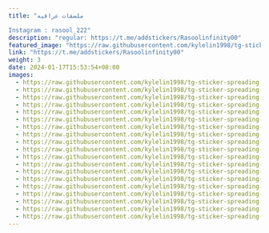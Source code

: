 ```yaml
---
title: "ملصقات عراقيه 

Instagram : rasool_222"
description: "regular: https://t.me/addstickers/Rasoolinfinity00"
featured_image: "https://raw.githubusercontent.com/kylelin1998/tg-sticker-spreading-worldwide-images/main/img/82978a4a-5057-470b-9338-8590f023e282.jpg"
link: "https://t.me/addstickers/Rasoolinfinity00"
weight: 3
date: 2024-01-17T15:53:54+08:00
images:
  - https://raw.githubusercontent.com/kylelin1998/tg-sticker-spreading-worldwide-images/main/img/82978a4a-5057-470b-9338-8590f023e282.jpg
  - https://raw.githubusercontent.com/kylelin1998/tg-sticker-spreading-worldwide-images/main/img/0cf0439a-3b7e-4025-af60-88071044db48.jpg
  - https://raw.githubusercontent.com/kylelin1998/tg-sticker-spreading-worldwide-images/main/img/927fb50d-8c10-44a4-accd-da91c57afed3.jpg
  - https://raw.githubusercontent.com/kylelin1998/tg-sticker-spreading-worldwide-images/main/img/6cf2de31-8811-4ae1-a1df-39394793a628.jpg
  - https://raw.githubusercontent.com/kylelin1998/tg-sticker-spreading-worldwide-images/main/img/09002140-e39b-45ac-868e-ca049be2651b.jpg
  - https://raw.githubusercontent.com/kylelin1998/tg-sticker-spreading-worldwide-images/main/img/c2789e3e-4c2c-4170-b426-bc64c4f44a48.jpg
  - https://raw.githubusercontent.com/kylelin1998/tg-sticker-spreading-worldwide-images/main/img/0c1aaf95-9362-49df-aefe-b120692b990e.jpg
  - https://raw.githubusercontent.com/kylelin1998/tg-sticker-spreading-worldwide-images/main/img/86debef4-9c2a-4e1a-bfca-8a7fd1803d4c.jpg
  - https://raw.githubusercontent.com/kylelin1998/tg-sticker-spreading-worldwide-images/main/img/1d7ca16b-6199-415b-849c-976b7e209d4a.jpg
  - https://raw.githubusercontent.com/kylelin1998/tg-sticker-spreading-worldwide-images/main/img/91ef1eaf-4680-40d9-a4b3-25f11640fb73.jpg
  - https://raw.githubusercontent.com/kylelin1998/tg-sticker-spreading-worldwide-images/main/img/b3b9b27c-0595-4671-a441-ce589ad30db1.jpg
  - https://raw.githubusercontent.com/kylelin1998/tg-sticker-spreading-worldwide-images/main/img/6934a6ac-8830-4fca-a8b9-1c35fb53eeb0.jpg
  - https://raw.githubusercontent.com/kylelin1998/tg-sticker-spreading-worldwide-images/main/img/9b880234-43a4-4c2a-9183-9e62bca34935.jpg
  - https://raw.githubusercontent.com/kylelin1998/tg-sticker-spreading-worldwide-images/main/img/c066c329-79a8-4174-985c-11db55602574.jpg
  - https://raw.githubusercontent.com/kylelin1998/tg-sticker-spreading-worldwide-images/main/img/d52fa027-8c18-4df9-878e-057d6b65e53d.jpg
  - https://raw.githubusercontent.com/kylelin1998/tg-sticker-spreading-worldwide-images/main/img/c2890848-2456-4729-9285-b14c7b5dfd1a.jpg
  - https://raw.githubusercontent.com/kylelin1998/tg-sticker-spreading-worldwide-images/main/img/0b57d316-1683-44da-b800-580dcd9967ca.jpg
  - https://raw.githubusercontent.com/kylelin1998/tg-sticker-spreading-worldwide-images/main/img/4172efcf-28e6-477f-99c0-66cabbf2f639.jpg
  - https://raw.githubusercontent.com/kylelin1998/tg-sticker-spreading-worldwide-images/main/img/ced5d08c-5d50-4543-ba2b-081a5bc484b2.jpg
---
```

